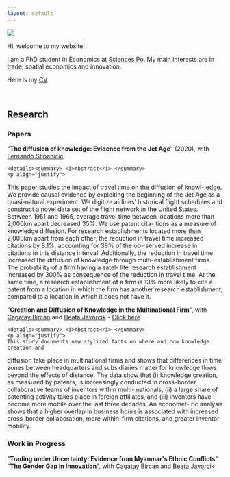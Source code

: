 ```yaml
---
layout: default
---
```



<img class="profile-picture" src="logo.jpg">

Hi, welcome to my website! 

I am a PhD student in Economics at [Sciences Po](https://www.sciencespo.fr/department-economics/en). My main interests are in trade, spatial economics and innovation. 

Here is my [CV](CV_Pauly.pdf).

&nbsp;

## Research

### Papers

"**The diffusion of knowledge: Evidence from the Jet Age**" (2020), with [Fernando Stipanicic](https://fernandostipanicic.github.io/)

    <details><summary> <i>Abstract</i> </summary>
    <p align="justify">
This paper studies the impact of travel time on the diffusion of knowl-
edge. We provide causal evidence by exploiting the beginning of the
Jet Age as a quasi-natural experiment. We digitize airlines’ historical
flight schedules and construct a novel data set of the flight network in
the United States. Between 1951 and 1966, average travel time between
locations more than 2,000km apart decreased 35%. We use patent cita-
tions as a measure of knowledge diffusion. For research establishments
located more than 2,000km apart from each other, the reduction in
travel time increased citations by 8.1%, accounting for 38% of the ob-
served increase in citations in this distance interval. Additionally, the
reduction in travel time increased the diffusion of knowledge through
multi-establishment firms. The probability of a firm having a satel-
lite research establishment increased by 300% as consequence of the
reduction in travel time. At the same time, a research establishment
of a firm is 13% more likely to cite a patent from a location in which
the firm has another research establishment, compared to a location in
which it does not have it.
    </p>
    </details>


"**Creation and Diffusion of Knowledge in the Multinational Firm**", with [Cagatay Bircan](http://cagataybircan.com/) and [Beata Javorcik](http://users.ox.ac.uk/~econ0247/) - [Click here](Paper_Taxation.pdf).

    <details><summary> <i>Abstract</i> </summary>
    <p align="justify">
    This study documents new stylized facts on where and how knowledge creation and
diffusion take place in multinational firms and shows that differences in time zones
between headquarters and subsidiaries matter for knowledge flows beyond the effects
of distance. The data show that (i) knowledge creation, as measured by patents, is
increasingly conducted in cross-border collaborative teams of inventors within multi-
nationals, (ii) a large share of patenting activity takes place in foreign affiliates, and
(iii) inventors have become more mobile over the last three decades. An economet-
ric analysis shows that a higher overlap in business hours is associated with increased
cross-border collaboration, more within-firm citations, and greater inventor mobility.
    </p>
    </details>


### Work in Progress

"**Trading under Uncertainty: Evidence from Myanmar's Ethnic Conflicts**"
"**The Gender Gap in Innovation**", with [Cagatay Bircan](http://cagataybircan.com/) and [Beata Javorcik](http://users.ox.ac.uk/~econ0247/)

&nbsp;



